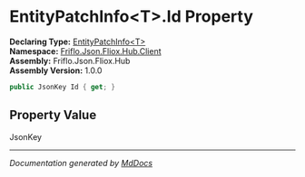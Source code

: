 ﻿<!--  
  <auto-generated>   
    The contents of this file were generated by a tool.  
    Changes to this file may be list if the file is regenerated  
  </auto-generated>   
-->

# EntityPatchInfo\<T\>.Id Property

**Declaring Type:** [EntityPatchInfo\<T\>](../index.md)  
**Namespace:** [Friflo.Json.Fliox.Hub.Client](../../index.md)  
**Assembly:** Friflo.Json.Fliox.Hub  
**Assembly Version:** 1.0.0

```csharp
public JsonKey Id { get; }
```

## Property Value

JsonKey

___

*Documentation generated by [MdDocs](https://github.com/ap0llo/mddocs)*
